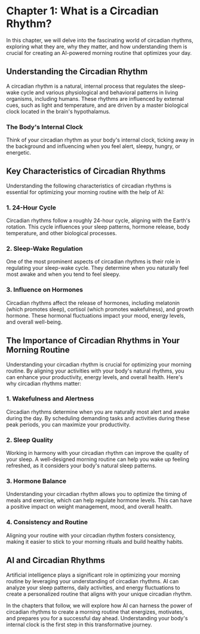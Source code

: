 Chapter 1: What is a Circadian Rhythm?
======================================

In this chapter, we will delve into the fascinating world of circadian rhythms, exploring what they are, why they matter, and how understanding them is crucial for creating an AI-powered morning routine that optimizes your day.

**Understanding the Circadian Rhythm**
--------------------------------------

A circadian rhythm is a natural, internal process that regulates the sleep-wake cycle and various physiological and behavioral patterns in living organisms, including humans. These rhythms are influenced by external cues, such as light and temperature, and are driven by a master biological clock located in the brain's hypothalamus.

### **The Body's Internal Clock**

Think of your circadian rhythm as your body's internal clock, ticking away in the background and influencing when you feel alert, sleepy, hungry, or energetic.

**Key Characteristics of Circadian Rhythms**
--------------------------------------------

Understanding the following characteristics of circadian rhythms is essential for optimizing your morning routine with the help of AI:

### **1. 24-Hour Cycle**

Circadian rhythms follow a roughly 24-hour cycle, aligning with the Earth's rotation. This cycle influences your sleep patterns, hormone release, body temperature, and other biological processes.

### **2. Sleep-Wake Regulation**

One of the most prominent aspects of circadian rhythms is their role in regulating your sleep-wake cycle. They determine when you naturally feel most awake and when you tend to feel sleepy.

### **3. Influence on Hormones**

Circadian rhythms affect the release of hormones, including melatonin (which promotes sleep), cortisol (which promotes wakefulness), and growth hormone. These hormonal fluctuations impact your mood, energy levels, and overall well-being.

**The Importance of Circadian Rhythms in Your Morning Routine**
---------------------------------------------------------------

Understanding your circadian rhythm is crucial for optimizing your morning routine. By aligning your activities with your body's natural rhythms, you can enhance your productivity, energy levels, and overall health. Here's why circadian rhythms matter:

### **1. Wakefulness and Alertness**

Circadian rhythms determine when you are naturally most alert and awake during the day. By scheduling demanding tasks and activities during these peak periods, you can maximize your productivity.

### **2. Sleep Quality**

Working in harmony with your circadian rhythm can improve the quality of your sleep. A well-designed morning routine can help you wake up feeling refreshed, as it considers your body's natural sleep patterns.

### **3. Hormone Balance**

Understanding your circadian rhythm allows you to optimize the timing of meals and exercise, which can help regulate hormone levels. This can have a positive impact on weight management, mood, and overall health.

### **4. Consistency and Routine**

Aligning your routine with your circadian rhythm fosters consistency, making it easier to stick to your morning rituals and build healthy habits.

**AI and Circadian Rhythms**
----------------------------

Artificial intelligence plays a significant role in optimizing your morning routine by leveraging your understanding of circadian rhythms. AI can analyze your sleep patterns, daily activities, and energy fluctuations to create a personalized routine that aligns with your unique circadian rhythm.

In the chapters that follow, we will explore how AI can harness the power of circadian rhythms to create a morning routine that energizes, motivates, and prepares you for a successful day ahead. Understanding your body's internal clock is the first step in this transformative journey.
